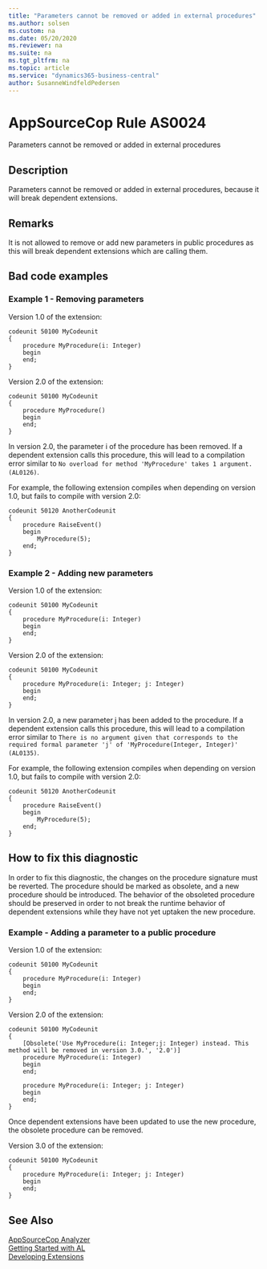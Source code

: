 ```yaml
---
title: "Parameters cannot be removed or added in external procedures"
ms.author: solsen
ms.custom: na
ms.date: 05/20/2020
ms.reviewer: na
ms.suite: na
ms.tgt_pltfrm: na
ms.topic: article
ms.service: "dynamics365-business-central"
author: SusanneWindfeldPedersen
---
```

[//]: # (START>DO_NOT_EDIT)
[//]: # (IMPORTANT:Do not edit any of the content between here and the END>DO_NOT_EDIT.)
[//]: # (Any modifications should be made in the .xml files in the ModernDev repo.)
# AppSourceCop Rule AS0024
Parameters cannot be removed or added in external procedures  

## Description
Parameters cannot be removed or added in external procedures, because it will break dependent extensions.

[//]: # (IMPORTANT: END>DO_NOT_EDIT)

## Remarks

It is not allowed to remove or add new parameters in public procedures as this will break dependent extensions which are calling them.

## Bad code examples

### Example 1 - Removing parameters

Version 1.0 of the extension:
```
codeunit 50100 MyCodeunit
{
    procedure MyProcedure(i: Integer)
    begin
    end;
}
```

Version 2.0 of the extension:
```
codeunit 50100 MyCodeunit
{
    procedure MyProcedure()
    begin
    end;
}
```

In version 2.0, the parameter i of the procedure has been removed. If a dependent extension calls this procedure, this will lead to a compilation error similar to `No overload for method 'MyProcedure' takes 1 argument. (AL0126)`.

For example, the following extension compiles when depending on version 1.0, but fails to compile with version 2.0:
```
codeunit 50120 AnotherCodeunit
{
    procedure RaiseEvent()
    begin
        MyProcedure(5);
    end;
}
```

### Example 2 - Adding new parameters

Version 1.0 of the extension:
```
codeunit 50100 MyCodeunit
{
    procedure MyProcedure(i: Integer)
    begin
    end;
}
```

Version 2.0 of the extension:
```
codeunit 50100 MyCodeunit
{
    procedure MyProcedure(i: Integer; j: Integer)
    begin
    end;
}
```

In version 2.0, a new parameter j has been added to the procedure. If a dependent extension calls this procedure, this will lead to a compilation error similar to `There is no argument given that corresponds to the required formal parameter 'j' of 'MyProcedure(Integer, Integer)' (AL0135)`.

For example, the following extension compiles when depending on version 1.0, but fails to compile with version 2.0:
```
codeunit 50120 AnotherCodeunit
{
    procedure RaiseEvent()
    begin
        MyProcedure(5);
    end;
}
```

## How to fix this diagnostic

In order to fix this diagnostic, the changes on the procedure signature must be reverted. The procedure should be marked as obsolete, and a new procedure should be introduced.
The behavior of the obsoleted procedure should be preserved in order to not break the runtime behavior of dependent extensions while they have not yet uptaken the new procedure.

### Example - Adding a parameter to a public procedure

Version 1.0 of the extension:
```
codeunit 50100 MyCodeunit
{
    procedure MyProcedure(i: Integer)
    begin
    end;
}
```

Version 2.0 of the extension:
```
codeunit 50100 MyCodeunit
{
    [Obsolete('Use MyProcedure(i: Integer;j: Integer) instead. This method will be removed in version 3.0.', '2.0')]
    procedure MyProcedure(i: Integer)
    begin
    end;
    
    procedure MyProcedure(i: Integer; j: Integer)
    begin
    end;
}
```

Once dependent extensions have been updated to use the new procedure, the obsolete procedure can be removed.

Version 3.0 of the extension:
```
codeunit 50100 MyCodeunit
{  
    procedure MyProcedure(i: Integer; j: Integer)
    begin
    end;
}
```

## See Also  
[AppSourceCop Analyzer](appsourcecop.md)  
[Getting Started with AL](../devenv-get-started.md)  
[Developing Extensions](../devenv-dev-overview.md)  
